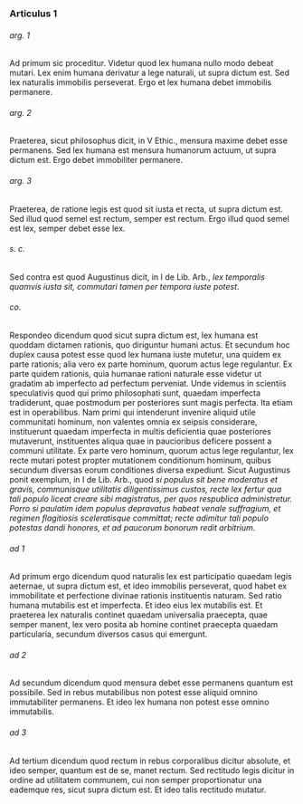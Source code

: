 ### Articulus 1

###### arg. 1
Ad primum sic proceditur. Videtur quod lex humana nullo modo debeat mutari. Lex enim humana derivatur a lege naturali, ut supra dictum est. Sed lex naturalis immobilis perseverat. Ergo et lex humana debet immobilis permanere.

###### arg. 2
Praeterea, sicut philosophus dicit, in V Ethic., mensura maxime debet esse permanens. Sed lex humana est mensura humanorum actuum, ut supra dictum est. Ergo debet immobiliter permanere.

###### arg. 3
Praeterea, de ratione legis est quod sit iusta et recta, ut supra dictum est. Sed illud quod semel est rectum, semper est rectum. Ergo illud quod semel est lex, semper debet esse lex.

###### s. c.
Sed contra est quod Augustinus dicit, in I de Lib. Arb., *lex temporalis quamvis iusta sit, commutari tamen per tempora iuste potest*.

###### co.
Respondeo dicendum quod sicut supra dictum est, lex humana est quoddam dictamen rationis, quo diriguntur humani actus. Et secundum hoc duplex causa potest esse quod lex humana iuste mutetur, una quidem ex parte rationis; alia vero ex parte hominum, quorum actus lege regulantur. Ex parte quidem rationis, quia humanae rationi naturale esse videtur ut gradatim ab imperfecto ad perfectum perveniat. Unde videmus in scientiis speculativis quod qui primo philosophati sunt, quaedam imperfecta tradiderunt, quae postmodum per posteriores sunt magis perfecta. Ita etiam est in operabilibus. Nam primi qui intenderunt invenire aliquid utile communitati hominum, non valentes omnia ex seipsis considerare, instituerunt quaedam imperfecta in multis deficientia quae posteriores mutaverunt, instituentes aliqua quae in paucioribus deficere possent a communi utilitate. Ex parte vero hominum, quorum actus lege regulantur, lex recte mutari potest propter mutationem conditionum hominum, quibus secundum diversas eorum conditiones diversa expediunt. Sicut Augustinus ponit exemplum, in I de Lib. Arb., quod *si populus sit bene moderatus et gravis, communisque utilitatis diligentissimus custos, recte lex fertur qua tali populo liceat creare sibi magistratus, per quos respublica administretur. Porro si paulatim idem populus depravatus habeat venale suffragium, et regimen flagitiosis sceleratisque committat; recte adimitur tali populo potestas dandi honores, et ad paucorum bonorum redit arbitrium*.

###### ad 1
Ad primum ergo dicendum quod naturalis lex est participatio quaedam legis aeternae, ut supra dictum est, et ideo immobilis perseverat, quod habet ex immobilitate et perfectione divinae rationis instituentis naturam. Sed ratio humana mutabilis est et imperfecta. Et ideo eius lex mutabilis est. Et praeterea lex naturalis continet quaedam universalia praecepta, quae semper manent, lex vero posita ab homine continet praecepta quaedam particularia, secundum diversos casus qui emergunt.

###### ad 2
Ad secundum dicendum quod mensura debet esse permanens quantum est possibile. Sed in rebus mutabilibus non potest esse aliquid omnino immutabiliter permanens. Et ideo lex humana non potest esse omnino immutabilis.

###### ad 3
Ad tertium dicendum quod rectum in rebus corporalibus dicitur absolute, et ideo semper, quantum est de se, manet rectum. Sed rectitudo legis dicitur in ordine ad utilitatem communem, cui non semper proportionatur una eademque res, sicut supra dictum est. Et ideo talis rectitudo mutatur.


